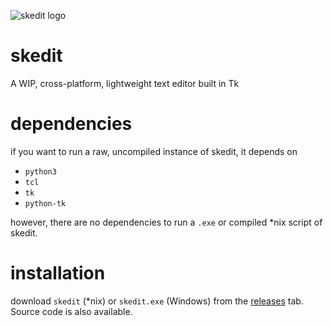 ![skedit logo](https://i.imgur.com/NlYbBSJ.png)


# skedit
A WIP, cross-platform, lightweight text editor built in Tk

# dependencies

if you want to run a raw, uncompiled instance of skedit, it depends on

* `python3`
* `tcl`
* `tk`
* `python-tk`

however, there are no dependencies to run a `.exe` or compiled *nix script of skedit.

# installation

download `skedit` (*nix) or `skedit.exe` (Windows) from the [releases](https://github.com/smhsketch/skedit/releases) tab. Source code is also available.